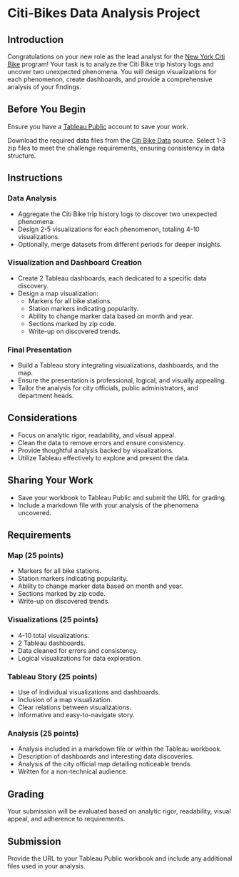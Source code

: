 # Citi-Bikes Data Analysis Project

## Introduction
Congratulations on your new role as the lead analyst for the [New York Citi Bike](https://en.wikipedia.org/wiki/Citi_Bike) program! Your task is to analyze the Citi Bike trip history logs and uncover two unexpected phenomena. You will design visualizations for each phenomenon, create dashboards, and provide a comprehensive analysis of your findings.

## Before You Begin
Ensure you have a [Tableau Public](https://public.tableau.com/app/discover) account to save your work.

Download the required data files from the [Citi Bike Data](https://www.citibikenyc.com/system-data) source. Select 1-3 zip files to meet the challenge requirements, ensuring consistency in data structure.

## Instructions
### Data Analysis
- Aggregate the Citi Bike trip history logs to discover two unexpected phenomena.
- Design 2-5 visualizations for each phenomenon, totaling 4-10 visualizations.
- Optionally, merge datasets from different periods for deeper insights.

### Visualization and Dashboard Creation
- Create 2 Tableau dashboards, each dedicated to a specific data discovery.
- Design a map visualization:
    - Markers for all bike stations.
    - Station markers indicating popularity.
    - Ability to change marker data based on month and year.
    - Sections marked by zip code.
    - Write-up on discovered trends.

### Final Presentation
- Build a Tableau story integrating visualizations, dashboards, and the map.
- Ensure the presentation is professional, logical, and visually appealing.
- Tailor the analysis for city officials, public administrators, and department heads.

## Considerations
- Focus on analytic rigor, readability, and visual appeal.
- Clean the data to remove errors and ensure consistency.
- Provide thoughtful analysis backed by visualizations.
- Utilize Tableau effectively to explore and present the data.

## Sharing Your Work
- Save your workbook to Tableau Public and submit the URL for grading.
- Include a markdown file with your analysis of the phenomena uncovered.

## Requirements
### Map (25 points)
- Markers for all bike stations.
- Station markers indicating popularity.
- Ability to change marker data based on month and year.
- Sections marked by zip code.
- Write-up on discovered trends.

### Visualizations (25 points)
- 4-10 total visualizations.
- 2 Tableau dashboards.
- Data cleaned for errors and consistency.
- Logical visualizations for data exploration.

### Tableau Story (25 points)
- Use of individual visualizations and dashboards.
- Inclusion of a map visualization.
- Clear relations between visualizations.
- Informative and easy-to-navigate story.

### Analysis (25 points)
- Analysis included in a markdown file or within the Tableau workbook.
- Description of dashboards and interesting data discoveries.
- Analysis of the city official map detailing noticeable trends.
- Written for a non-technical audience.

## Grading
Your submission will be evaluated based on analytic rigor, readability, visual appeal, and adherence to requirements.

## Submission
Provide the URL to your Tableau Public workbook and include any additional files used in your analysis.
